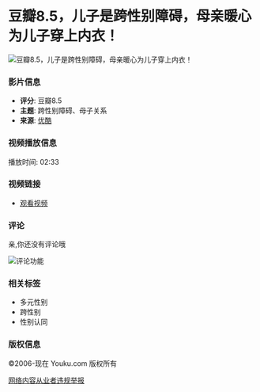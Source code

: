 # 豆瓣8.5，儿子是跨性别障碍，母亲暖心为儿子穿上内衣！

![豆瓣8.5，儿子是跨性别障碍，母亲暖心为儿子穿上内衣！](https://m.ykimg.com/054806015ED9F1790000014E5D081684?x-oss-process=image/resize,w_312/interlace,1/quality,Q_80)

### 影片信息

- **评分**: 豆瓣8.5
- **主题**: 跨性别障碍、母子关系
- **来源**: [优酷](https://www.youku.com/channel/webmovie)

### 视频播放信息

播放时间: 02:33

### 视频链接
- [观看视频](https://v.youku.com/v_show/id_XNDcwMDEyMTM1Ng==.html?scm=20140719.manual.240103.video_XNDcwMDEyMTM1Ng==)

### 评论

亲,你还没有评论哦

![评论功能](https://img.alicdn.com/imgextra/i2/O1CN01lr1KAH1eIQrB1u9ZK_!!6000000003848-2-tps-138-138.png)

### 相关标签

- 多元性别
- 跨性别
- 性别认同

### 版权信息

©2006-现在 Youku.com 版权所有

[网络内容从业者违规举报](https://youkujubao-zx@alibaba-inc.com)